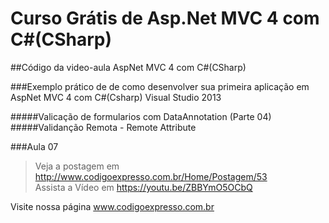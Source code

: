 # Curso Grátis de Asp.Net MVC 4 com C#(CSharp)

##Código da video-aula AspNet MVC 4 com C#(CSharp)

###Exemplo prático de de como desenvolver sua primeira aplicação em AspNet MVC 4 com C#(Csharp) Visual Studio 2013

#####Valicação de formularios com DataAnnotation (Parte 04)
#####Validanção Remota  - Remote Attribute

###Aula 07     
>Veja a postagem em http://www.codigoexpresso.com.br/Home/Postagem/53      
>Assista a Vídeo em https://youtu.be/ZBBYmO5OCbQ  


Visite nossa página www.codigoexpresso.com.br
